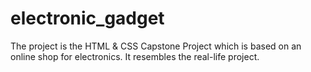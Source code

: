 # electronic_gadget
The project is the HTML &amp; CSS Capstone Project which is based on an online shop for electronics. It resembles the real-life project.
